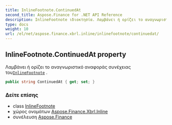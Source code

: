 ```yaml
---
title: InlineFootnote.ContinuedAt
second_title: Aspose.Finance for .NET API Reference
description: InlineFootnote ιδιοκτησία. Λαμβάνει ή ορίζει το αναγνωριστικό αναφοράς συνέχειας τουInlineFootnote .
type: docs
weight: 10
url: /el/net/aspose.finance.xbrl.inline/inlinefootnote/continuedat/
---
```

## InlineFootnote.ContinuedAt property

Λαμβάνει ή ορίζει το αναγνωριστικό αναφοράς συνέχειας του[`InlineFootnote`](../) .

```csharp
public string ContinuedAt { get; set; }
```

### Δείτε επίσης

* class [InlineFootnote](../)
* χώρος ονομάτων [Aspose.Finance.Xbrl.Inline](../../inlinefootnote/)
* συνέλευση [Aspose.Finance](../../../)


